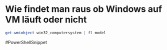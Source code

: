 # Wie findet man raus ob Windows auf VM läuft oder nicht


```Powershell
get-wmiobject win32_computersystem | fl model
```


#PowerShellSnippet
